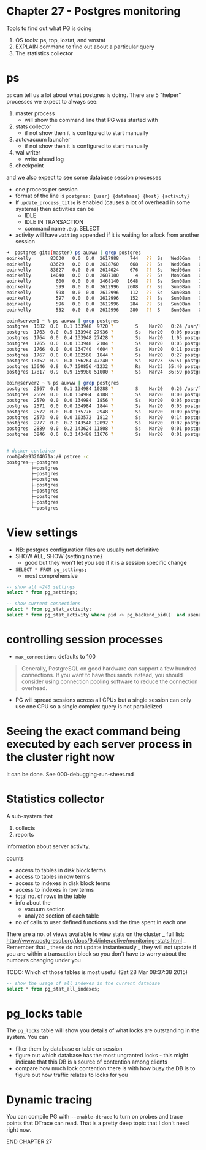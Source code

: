 # Chapter 27 - Postgres monitoring

Tools to find out what PG is doing

1. OS tools: ps, top, iostat, and vmstat
2. EXPLAIN command to find out about a particular query
3. The statistics collector

# ps

`ps` can tell us a lot about what postgres is doing. There are 5 "helper"
processes we expect to always see:

1. master process
    - will show the command line that PG was started with
2. stats collector
    - if not show then it is configured to start manually
3. autovacuum launcher
    - if not show then it is configured to start manually
4. wal writer
    - write ahead log
5. checkpoint

and we also expect to see some database session processes

- one process per session
- format of the line is `postgres: {user} {database} {host} {activity}`
- If `update_process_title` is enabled (causes a lot of overhead in some
  systems) then activities can be
    - IDLE
    - IDLE IN TRANSACTION
    - command name .e.g. SELECT
- activity will have `waiting` appended if it is waiting for a lock from another
  session

```sh
➜  postgres git:(master) ps auxww | grep postgres
eoinkelly       83630   0.0  0.0  2617988    744   ??  Ss   Wed06am   0:00.54 postgres: eoinkelly eoin_play [local] idle
eoinkelly       83629   0.0  0.0  2618760    668   ??  Ss   Wed06am   0:00.06 postgres: eoinkelly eoin_play [local] idle
eoinkelly       83627   0.0  0.0  2614024    676   ??  Ss   Wed06am   0:00.04 postgres: eoinkelly postgres [local] idle
eoinkelly       14040   0.0  0.0  2687180      4   ??  Ss   Mon06am   0:03.70 postgres: eoinkelly eoin_play [local] idle
eoinkelly         600   0.0  0.0  2468140   1648   ??  Ss   Sun08am   1:51.47 postgres: stats collector process
eoinkelly         599   0.0  0.0  2612996   2608   ??  Ss   Sun08am   0:50.06 postgres: autovacuum launcher process
eoinkelly         598   0.0  0.0  2612996    112   ??  Ss   Sun08am   0:01.93 postgres: wal writer process
eoinkelly         597   0.0  0.0  2612996    152   ??  Ss   Sun08am   0:02.04 postgres: writer process
eoinkelly         596   0.0  0.0  2612996    284   ??  Ss   Sun08am   0:00.13 postgres: checkpointer process
eoinkelly         532   0.0  0.0  2612996    280   ??  S    Sun08am   0:38.32 /usr/local/opt/postgresql/bin/postgres -D /usr/local/var/postgres -r /usr/local/var/postgres/server.log

eoin@server1 ~ % ps auxww | grep postgres
postgres  1682  0.0  0.1 133948  9720 ?        S    Mar20   0:24 /usr/lib/postgresql/9.3/bin/postgres -D /var/lib/postgresql/9.3/main -c config_file=/etc/postgresql/9.3/main/postgresql.conf
postgres  1763  0.0  0.5 133948 27936 ?        Ss   Mar20   0:06 postgres: checkpointer process
postgres  1764  0.0  0.4 133948 27428 ?        Ss   Mar20   1:05 postgres: writer process
postgres  1765  0.0  0.0 133948  2104 ?        Ss   Mar20   0:05 postgres: wal writer process
postgres  1766  0.0  0.0 134740  4604 ?        Ss   Mar20   0:11 postgres: autovacuum launcher process
postgres  1767  0.0  0.0 102568  1844 ?        Ss   Mar20   0:27 postgres: stats collector process
postgres 13152  0.9  0.8 156264 47240 ?        Ss   Mar23  56:51 postgres: deploy kete_production [local] idle
postgres 13646  0.9  0.7 150856 41232 ?        Rs   Mar23  55:40 postgres: deploy kete_production [local] SELECT
postgres 17817  0.9  0.9 159980 51000 ?        Ss   Mar24  36:59 postgres: deploy kete_production [local] idle

eoin@server2 ~ % ps auxww | grep postgres
postgres  2567  0.0  0.1 134984 10288 ?        S    Mar20   0:26 /usr/lib/postgresql/9.3/bin/postgres -D /var/lib/postgresql/9.3/main -c config_file=/etc/postgresql/9.3/main/postgresql.conf
postgres  2569  0.0  0.0 134984  4188 ?        Ss   Mar20   0:00 postgres: checkpointer process
postgres  2570  0.0  0.0 134984  1856 ?        Ss   Mar20   0:05 postgres: writer process
postgres  2571  0.0  0.0 134984  1844 ?        Ss   Mar20   0:05 postgres: wal writer process
postgres  2572  0.0  0.0 135776  2948 ?        Ss   Mar20   0:09 postgres: autovacuum launcher process
postgres  2573  0.0  0.0 103572  1812 ?        Ss   Mar20   0:14 postgres: stats collector process
postgres  2777  0.0  0.2 143548 12092 ?        Ss   Mar20   0:02 postgres: deploy nznavigator_production [local] idle
postgres  2889  0.0  0.2 143624 11808 ?        Ss   Mar20   0:01 postgres: deploy nznavigator_production [local] idle
postgres  3846  0.0  0.2 143488 11676 ?        Ss   Mar20   0:01 postgres: deploy nznavigator_production [local] idle


# docker container
root@a8a932f4071a:/# pstree -c
postgres─┬─postgres
         ├─postgres
         ├─postgres
         ├─postgres
         ├─postgres
         ├─postgres
         ├─postgres
         ├─postgres
         └─postgres
```

# View settings

- NB: postgres configuration files are usually not definitive
- SHOW ALL, SHOW {setting name}
    - good but they won't let you see if it is a session specific change
- `SELECT * FROM pg_settings;`
    - most comprehensive

```sql
-- show all ~240 settings
select * from pg_settings;

-- show current connections
select * from pg_stat_activity;
select * from pg_stat_activity where pid <> pg_backend_pid()  and usename = current_user;
```

# controlling session processes

- `max_connections` defaults to 100

> Generally, PostgreSQL on good hardware can support a few hundred connections.
> If you want to have thousands instead, you should consider using connection
> pooling software to reduce the connection overhead.

- PG will spread sessions across all CPUs but a single session can only use one
  CPU so a single complex query is not parallelized

# Seeing the exact command being executed by each server process in the cluster right now

It can be done. See 000-debugging-run-sheet.md

# Statistics collector

A sub-system that

1. collects
2. reports

information about server activity.

counts

- access to tables in disk block terms
- access to tables in row terms
- access to indexes in disk block terms
- access to indexes in row terms
- total no. of rows in the table
- info about the
    - vacuum section
    - analyze section of each table
- no of calls to user defined functions and the time spent in each one

There are a no. of views available to view stats on the cluster _ full list:
http://www.postgresql.org/docs/9.4/interactive/monitoring-stats.html _ Remember
that _ these do not update instanteously _ they will not update if you are
within a transaction block so you don't have to worry about the numbers changing
under you

TODO: Which of those tables is most useful (Sat 28 Mar 08:37:38 2015)

```sql
-- show the usage of all indexes in the current database
select * from pg_stat_all_indexes;
```

# pg_locks table

The `pg_locks` table will show you details of what locks are outstanding in the
system. You can

- filter them by database or table or session
- figure out which database has the most ungranted locks - this might indicate
  that this DB is a source of contention among clients
- compare how much lock contention there is with how busy the DB is to figure
  out how traffic relates to locks for you

# Dynamic tracing

You can compile PG with `--enable-dtrace` to turn on probes and trace points
that DTrace can read. That is a pretty deep topic that I don't need right now.

END CHAPTER 27
